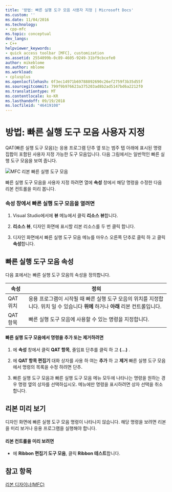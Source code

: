 ```yaml
---
title: '방법: 빠른 실행 도구 모음 사용자 지정 | Microsoft Docs'
ms.custom: ''
ms.date: 11/04/2016
ms.technology:
- cpp-mfc
ms.topic: conceptual
dev_langs:
- C++
helpviewer_keywords:
- quick access toolbar [MFC], customization
ms.assetid: 2554099b-0c89-4605-9249-31bf9cbcefe0
author: mikeblome
ms.author: mblome
ms.workload:
- cplusplus
ms.openlocfilehash: 0f3ec14971b69788892690c26ef2759f3b35d55f
ms.sourcegitcommit: 799f9b976623a375203ad8b2ad5147bd6a2212f0
ms.translationtype: MT
ms.contentlocale: ko-KR
ms.lasthandoff: 09/19/2018
ms.locfileid: "46419108"
---
```

# <a name="how-to-customize-the-quick-access-toolbar"></a>방법: 빠른 실행 도구 모음 사용자 지정

QAT(빠른 실행 도구 모음)는 응용 프로그램 단추 옆 또는 범주 탭 아래에 표시된 명령 집합이 포함된 사용자 지정 가능한 도구 모음입니다. 다음 그림에서는 일반적인 빠른 실행 도구 모음을 보여 줍니다.

![MFC 리본 빠른 실행 도구 모음](../mfc/media/quick_access_toolbar.png "quick_access_toolbar")

빠른 실행 도구 모음을 사용자 지정 하려면 열에 **속성** 창에서 해당 명령을 수정한 다음 리본 컨트롤을 미리 봅니다.

### <a name="to-open-the-quick-access-toolbar-in-the-properties-window"></a>속성 창에서 빠른 실행 도구 모음을 열려면

1. Visual Studio에서에 **뷰** 메뉴에서 클릭 **리소스 뷰**합니다.

1. **리소스 뷰**, 디자인 화면에 표시할 리본 리소스를 두 번 클릭 합니다.

1. 디자인 화면에서 빠른 실행 도구 모음 메뉴를 마우스 오른쪽 단추로 클릭 하 고 클릭 **속성**합니다.

## <a name="quick-access-toolbar-properties"></a>빠른 실행 도구 모음 속성

다음 표에서는 빠른 실행 도구 모음의 속성을 정의합니다.

|속성|정의|
|--------------|----------------|
|QAT 위치|응용 프로그램이 시작될 때 빠른 실행 도구 모음의 위치를 지정합니다. 위치 일 수 있습니다 **위에** 하거나 **아래** 리본 컨트롤입니다.|
|QAT 항목|빠른 실행 도구 모음에 사용할 수 있는 명령을 지정합니다.|

#### <a name="to-add-or-remove-commands-on-the-quick-access-toolbar"></a>빠른 실행 도구 모음에서 명령을 추가 또는 제거하려면

1. 에 **속성** 창에서 클릭 **QAT 항목**, 줄임표 단추를 클릭 하 고 **(...)** .

1. 에 **QAT 항목 편집기** 대화 상자를 사용 하 여는 **추가** 하 고 **제거** 빠른 실행 도구 모음에서 명령의 목록을 수정 하려면 단추.

1. 빠른 실행 도구 모음과 빠른 실행 도구 모음 메뉴 모두에 나타나는 명령을 원하는 경우 명령 옆의 상자를 선택하십시오. 메뉴에만 명령을 표시하려면 상자 선택을 취소합니다.

## <a name="previewing-the-ribbon"></a>리본 미리 보기

디자인 화면에 빠른 실행 도구 모음 명령이 나타나지 않습니다. 해당 명령을 보려면 리본을 미리 보거나 응용 프로그램을 실행해야 합니다.

#### <a name="to-preview-the-ribbon-control"></a>리본 컨트롤을 미리 보려면

- 에 **Ribbon 편집기 도구 모음**, 클릭 **Ribbon 테스트**합니다.

## <a name="see-also"></a>참고 항목

[리본 디자이너(MFC)](../mfc/ribbon-designer-mfc.md)

